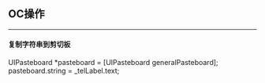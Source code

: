 ## OC操作
-----

#### 复制字符串到剪切板

UIPasteboard *pasteboard = [UIPasteboard generalPasteboard];
pasteboard.string = _telLabel.text;


